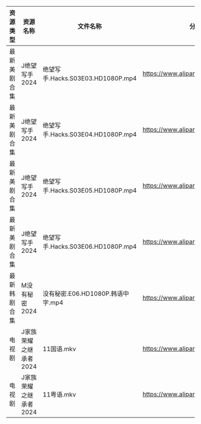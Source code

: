 | 资源类型   | 资源名称          | 文件名称                          | 分享链接                                 | 更新时间                |
| ------ | ------------- | ----------------------------- | ------------------------------------ | ------------------- |
| 最新美剧合集 | J绝望写手2024     | 绝望写手.Hacks.S03E03.HD1080P.mp4 | https://www.alipan.com/s/79JwjBjHgss | 2024-05-17 14:08:36 |
| 最新美剧合集 | J绝望写手2024     | 绝望写手.Hacks.S03E04.HD1080P.mp4 | https://www.alipan.com/s/79JwjBjHgss | 2024-05-17 14:08:36 |
| 最新美剧合集 | J绝望写手2024     | 绝望写手.Hacks.S03E05.HD1080P.mp4 | https://www.alipan.com/s/79JwjBjHgss | 2024-05-17 14:08:36 |
| 最新美剧合集 | J绝望写手2024     | 绝望写手.Hacks.S03E06.HD1080P.mp4 | https://www.alipan.com/s/79JwjBjHgss | 2024-05-17 14:08:35 |
| 最新韩剧合集 | M没有秘密2024     | 没有秘密.E06.HD1080P.韩语中字.mp4     | https://www.alipan.com/s/BxbZ3fCPnfq | 2024-05-17 00:05:51 |
| 电视剧    | J家族荣耀之继承者2024 | 11国语.mkv                      | https://www.alipan.com/s/nQdG1mVtEPN | 2024-05-17 14:08:33 |
| 电视剧    | J家族荣耀之继承者2024 | 11粤语.mkv                      | https://www.alipan.com/s/nQdG1mVtEPN | 2024-05-17 14:08:33 |
